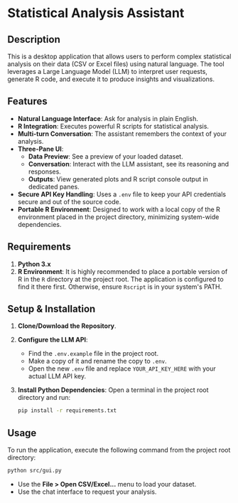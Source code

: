 # Statistical Analysis Assistant

## Description

This is a desktop application that allows users to perform complex statistical analysis on their data (CSV or Excel files) using natural language. The tool leverages a Large Language Model (LLM) to interpret user requests, generate R code, and execute it to produce insights and visualizations.

## Features

- **Natural Language Interface**: Ask for analysis in plain English.
- **R Integration**: Executes powerful R scripts for statistical analysis.
- **Multi-turn Conversation**: The assistant remembers the context of your analysis.
- **Three-Pane UI**:
    - **Data Preview**: See a preview of your loaded dataset.
    - **Conversation**: Interact with the LLM assistant, see its reasoning and responses.
    - **Outputs**: View generated plots and R script console output in dedicated panes.
- **Secure API Key Handling**: Uses a `.env` file to keep your API credentials secure and out of the source code.
- **Portable R Environment**: Designed to work with a local copy of the R environment placed in the project directory, minimizing system-wide dependencies.

## Requirements

1.  **Python 3.x**
2.  **R Environment**: It is highly recommended to place a portable version of R in the `R` directory at the project root. The application is configured to find it there first. Otherwise, ensure `Rscript` is in your system's PATH.

## Setup & Installation

1.  **Clone/Download the Repository**.

2.  **Configure the LLM API**:
    - Find the `.env.example` file in the project root.
    - Make a copy of it and rename the copy to `.env`.
    - Open the new `.env` file and replace `YOUR_API_KEY_HERE` with your actual LLM API key.

3.  **Install Python Dependencies**:
    Open a terminal in the project root directory and run:
    ```bash
    pip install -r requirements.txt
    ```

## Usage

To run the application, execute the following command from the project root directory:

```bash
python src/gui.py
```

- Use the **File > Open CSV/Excel...** menu to load your dataset.
- Use the chat interface to request your analysis.

